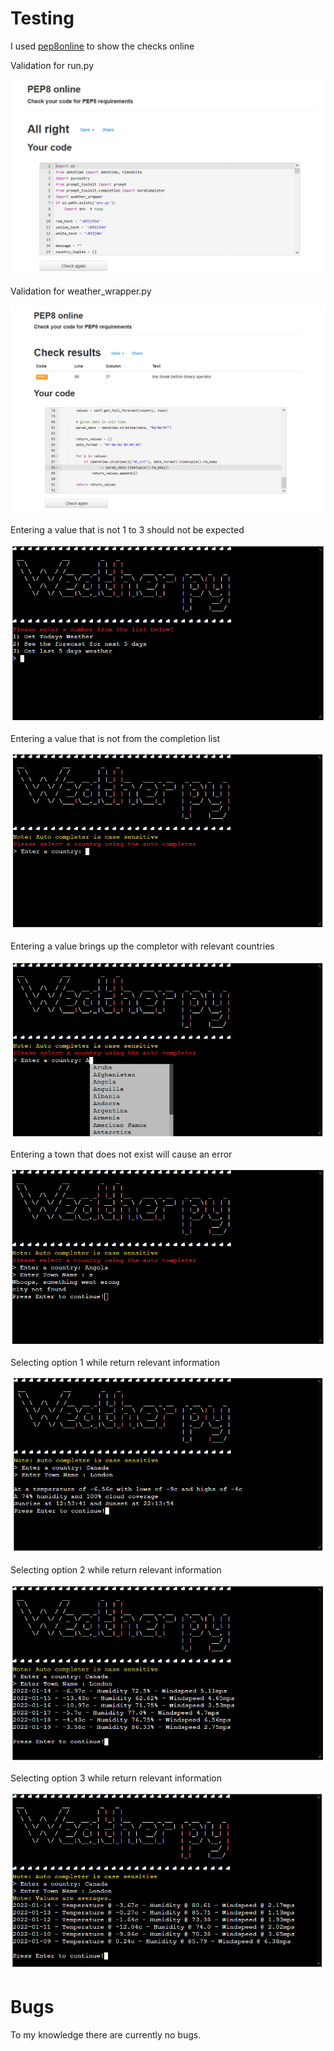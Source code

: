 # Testing
I used [pep8online](http://pep8online.com/checkresult) to show the checks online

Validation for run.py

![](documentation/testing-8.png)

Validation for weather_wrapper.py

![](documentation/testing-9.png)



Entering a value that is not 1 to 3 should not be expected

![](documentation/testing-1.png)


Entering a value that is not from the completion list

![](documentation/testing-2.png)


Entering a value brings up the completor with relevant countries

![](documentation/testing-3.png)


Entering a town that does not exist will cause an error

![](documentation/testing-4.png)


Selecting option 1 while return relevant information

![](documentation/testing-5.png)


Selecting option 2 while return relevant information

![](documentation/testing-6.png)


Selecting option 3 while return relevant information

![](documentation/testing-7.png)

# Bugs
To my knowledge there are currently no bugs.